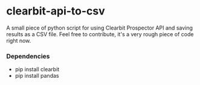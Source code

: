 # clearbit-api-to-csv
A small piece of python script for using Clearbit Prospector API and saving results as a CSV file. Feel free to contribute, it's a very rough piece of code right now.

<h3>Dependencies</h3>
<ul>
<li>pip install clearbit</li>
<li>pip install pandas</li>
</ul>
